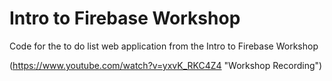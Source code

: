 # Intro to Firebase Workshop
Code for the to do list web application from the Intro to Firebase Workshop

(https://www.youtube.com/watch?v=yxvK_RKC4Z4 "Workshop Recording")
